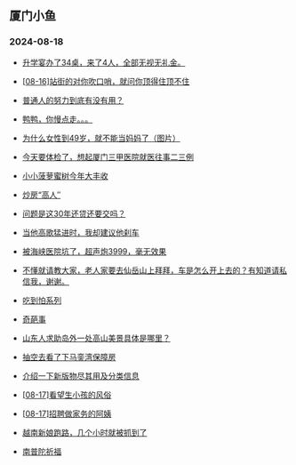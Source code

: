 ## 厦门小鱼 
### 2024-08-18

+ [升学宴办了34桌，来了4人，全部无视无礼金。](http://bbs.xmfish.com/read-htm-tid-18232952.html)

+ [[08-16]站街的对你吹口哨，就问你顶得住顶不住](http://bbs.xmfish.com/read-htm-tid-18232849.html)

+ [普通人的努力到底有没有用？](http://bbs.xmfish.com/read-htm-tid-18232826.html)

+ [鸭鸭，你慢点走。。。](http://bbs.xmfish.com/read-htm-tid-18232828.html)

+ [为什么女性到49岁，就不能当妈妈了（图片）](http://bbs.xmfish.com/read-htm-tid-18232825.html)

+ [今天要体检了，想起厦门三甲医院就医往事二三例](http://bbs.xmfish.com/read-htm-tid-18232841.html)

+ [小小菠萝蜜树今年大丰收](http://bbs.xmfish.com/read-htm-tid-18232870.html)

+ [炒房“高人″](http://bbs.xmfish.com/read-htm-tid-18232969.html)

+ [问题是这30年还贷还要交吗？](http://bbs.xmfish.com/read-htm-tid-18232943.html)

+ [当他高歌猛进时，我却建议他刹车](http://bbs.xmfish.com/read-htm-tid-18232968.html)

+ [被海峡医院坑了，超声炮3999，毫无效果](http://bbs.xmfish.com/read-htm-tid-18233032.html)

+ [不懂就请教大家，老人家要去仙岳山上拜拜，车是怎么开上去的？有知道请私信我，谢谢。](http://bbs.xmfish.com/read-htm-tid-18232999.html)

+ [吃到怕系列](http://bbs.xmfish.com/read-htm-tid-18233068.html)

+ [奇葩事](http://bbs.xmfish.com/read-htm-tid-18232939.html)

+ [山东人求助岛外一处高山美景具体是哪里？](http://bbs.xmfish.com/read-htm-tid-18232893.html)

+ [抽空去看了下马銮湾保障房](http://bbs.xmfish.com/read-htm-tid-18233144.html)

+ [介绍一下新版物尽其用及分类信息](http://bbs.xmfish.com/read-htm-tid-18233134.html)

+ [[08-17]看望生小孩的风俗](http://bbs.xmfish.com/read-htm-tid-18232992.html)

+ [[08-17]招聘做家务的阿姨](http://bbs.xmfish.com/read-htm-tid-18232966.html)

+ [越南新娘跑路，几个小时就被抓到了](http://bbs.xmfish.com/read-htm-tid-18233092.html)

+ [南普陀祈福](http://bbs.xmfish.com/read-htm-tid-18233086.html)

